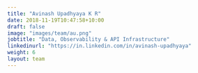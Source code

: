 ```yaml
---
title: "Avinash Upadhyaya K R"
date: 2018-11-19T10:47:58+10:00
draft: false
image: "images/team/au.png"
jobtitle: "Data, Observability & API Infrastructure"
linkedinurl: "https://in.linkedin.com/in/avinash-upadhyaya"
weight: 6
layout: team
---
```



